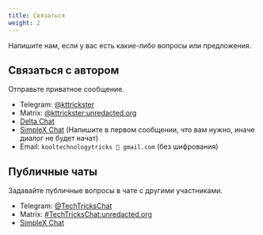 ```yaml
---
title: Связаться
weight: 2
---
```


Напишите нам, если у вас есть какие-либо вопросы или предложения.

<!--more-->

## Связаться с автором

Отправьте приватное сообщение.

- Telegram: [@kttrickster](https://t.me/kttrickster)
- Matrix: [@kttrickster:unredacted.org](https://go.kde.org/matrix/#/@kttrickster:unredacted.org)
- [Delta Chat](https://i.delta.chat/#78ED26B846C41348A7A5577C5E679028824D07BF&a=a3lwoelhx@tarpit.fun&n=Trickster&i=G2kgpLQipK8BgYP5xes7nZrN&s=gOyR4LakdZokr4YrlWnQ7usN)
- [SimpleX Chat](https://smp19.simplex.im/a#7wcigRUUL46nkBC_QKhUypb1IgM1TfeZqfymHdUtAWc)
(Напишите в первом сообщении, что вам нужно, иначе диалог не будет начат)
- Email: `kooltechnologytricks 🐶 gmail.com` (без шифрования)

## Публичные чаты

Задавайте публичные вопросы в чате с другими участниками.

- Telegram: [@TechTricksChat](https://t.me/TechTricksChat)
- Matrix: [#TechTricksChat:unredacted.org](https://go.kde.org/matrix/#/#TechTricksChat:unredacted.org)
- [SimpleX Chat](https://smp19.simplex.im/g#hlOWrY5xMw8Iu5-ibbjULjzLsQMbQYCNWnhwzE2Zpxw)
